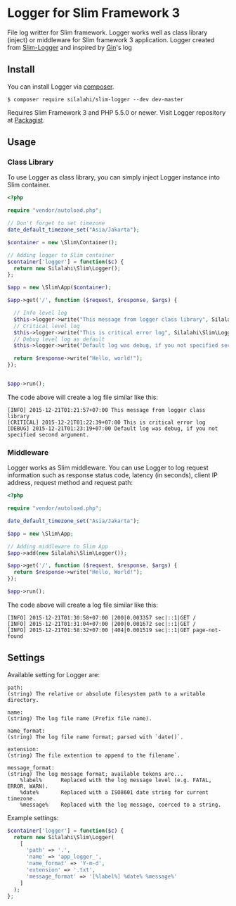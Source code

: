 # Logger for Slim Framework 3
File log writter for Slim framework. Logger works well as class library (inject) or middleware for Slim framework 3 application. Logger created from [Slim-Logger](https://github.com/codeguy/Slim-Logger) and inspired by [Gin](https://github.com/gin-gonic/gin)'s log

## Install
You can install Logger via [composer](https://getcomposer.org/).

``
$ composer require silalahi/slim-logger --dev dev-master
``

Requires Slim Framework 3 and PHP 5.5.0 or newer. Visit Logger repository at [Packagist](https://packagist.org/packages/silalahi/slim-logger).

## Usage

### Class Library

To use Logger as class library, you can simply inject Logger instance into Slim container.

```php
<?php

require "vendor/autoload.php";

// Don't forget to set timezone
date_default_timezone_set("Asia/Jakarta");

$container = new \Slim\Container();

// Adding logger to Slim container
$container['logger'] = function($c) {
  return new Silalahi\Slim\Logger();
};

$app = new \Slim\App($container);

$app->get('/', function ($request, $response, $args) {

  // Info level log
  $this->logger->write("This message from logger class library", Silalahi\Slim\Logger::INFO);
  // Critical level log
  $this->logger->write("This is critical error log", Silalahi\Slim\Logger::CRITICAL);
  // Debug level log as default
  $this->logger->write("Default log was debug, if you not specified second argument.");

  return $response->write("Hello, world!");
});


$app->run();

```


The code above will create a log file similar like this:

```
[INFO] 2015-12-21T01:21:57+07:00 This message from logger class library
[CRITICAL] 2015-12-21T01:22:39+07:00 This is critical error log
[DEBUG] 2015-12-21T01:23:19+07:00 Default log was debug, if you not specified second argument.
```


### Middleware

Logger works as Slim middleware. You can use Logger to log request information such as response status code, latency (in seconds), client IP address, request method and request path:

```php
<?php

require "vendor/autoload.php";

date_default_timezone_set("Asia/Jakarta");

$app = new \Slim\App;

// Adding middleware to Slim App
$app->add(new Silalahi\Slim\Logger());

$app->get('/', function ($request, $response, $args) {
  return $response->write("Hello, World!");
});

$app->run();

```

The code above will create a log file similar like this:

```
[INFO] 2015-12-21T01:30:58+07:00 |200|0.003357 sec|::1|GET /
[INFO] 2015-12-21T01:31:04+07:00 |200|0.001672 sec|::1|GET /
[INFO] 2015-12-21T01:58:32+07:00 |404|0.001519 sec|::1|GET page-not-found
```

## Settings

Available setting for Logger are:

```
path:
(string) The relative or absolute filesystem path to a writable directory.

name:
(string) The log file name (Prefix file name).

name_format:
(string) The log file name format; parsed with `date()`.

extension:
(string) The file extention to append to the filename`.

message_format:
(string) The log message format; available tokens are...
    %label%      Replaced with the log message level (e.g. FATAL, ERROR, WARN).
    %date%       Replaced with a ISO8601 date string for current timezone.
    %message%    Replaced with the log message, coerced to a string.
```

Example settings:

```php
$container['logger'] = function($c) {
  return new Silalahi\Slim\Logger(
    [
      'path' => '.',
      'name' => 'app_logger_',
      'name_format' => 'Y-m-d',
      'extension' => '.txt',
      'message_format' => '[%label%] %date% %message%'
    ]
  );
};
```
